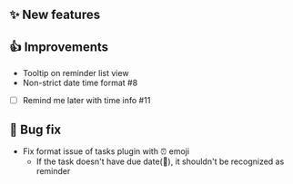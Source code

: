 ## ✨ New features


## 👍 Improvements

- Tooltip on reminder list view
- Non-strict date time format #8

- [ ] Remind me later with time info #11

## 🐛 Bug fix

- Fix format issue of tasks plugin with ⏰ emoji
    - If the task doesn't have due date(📅), it shouldn't be recognized as reminder
